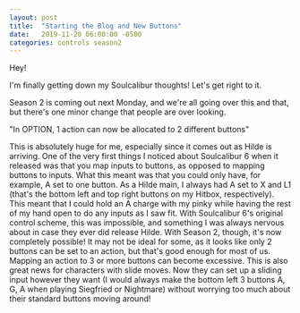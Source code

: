 ```yaml
---
layout: post
title:  "Starting the Blog and New Buttons"
date:   2019-11-20 06:00:00 -0500
categories: controls season2
---
```

Hey!

I'm finally getting down my Soulcalibur thoughts! Let's get right to it.

Season 2 is coming out next Monday, and we're all going over this and that, but there's one minor change that people are over looking.

"In OPTION, 1 action can now be allocated to 2 different buttons"

This is absolutely huge for me, especially since it comes out as Hilde is arriving. One of the very first things I noticed about Soulcalibur 6 when it released was that you map inputs to buttons, as opposed to mapping buttons to inputs. What this meant was that you could only have, for example, A set to one button. As a Hilde main, I always had A set to X and L1 (that's the bottom left and top right buttons on my Hitbox, respectively). This meant that I could hold an A charge with my pinky while having the rest of my hand open to do any inputs as I saw fit. With Soulcalibur 6's original control scheme, this was impossible, and something I was always nervous about in case they ever did release Hilde. With Season 2, though, it's now completely possible! It may not be ideal for some, as it looks like only 2 buttons can be set to an action, but that's good enough for most of us. Mapping an action to 3 or more buttons can become excessive. This is also great news for characters with slide moves. Now they can set up a sliding input however they want (I would always make the bottom left 3 buttons A, G, A when playing Siegfried or Nightmare) without worrying too much about their standard buttons moving around!